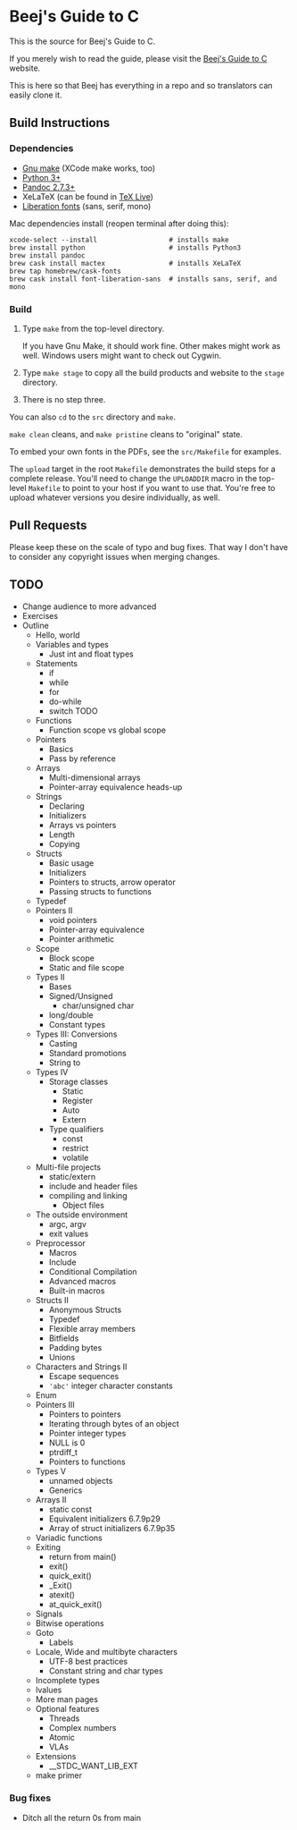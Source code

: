 # Beej's Guide to C

This is the source for Beej's Guide to C.

If you merely wish to read the guide, please visit the [Beej's Guide to
C](https://beej.us/guide/bgc/) website.

This is here so that Beej has everything in a repo and so translators
can easily clone it.

## Build Instructions

### Dependencies

* [Gnu make](https://www.gnu.org/software/make/) (XCode make works, too)
* [Python 3+](https://www.python.org/)
* [Pandoc 2.7.3+](https://pandoc.org/)
* XeLaTeX (can be found in [TeX Live](https://www.tug.org/texlive/))
* [Liberation fonts](https://en.wikipedia.org/wiki/Liberation_fonts) (sans, serif, mono)

Mac dependencies install (reopen terminal after doing this):

```
xcode-select --install                  # installs make
brew install python                     # installs Python3
brew install pandoc
brew cask install mactex                # installs XeLaTeX
brew tap homebrew/cask-fonts
brew cask install font-liberation-sans  # installs sans, serif, and mono
```

### Build

1. Type `make` from the top-level directory.

   If you have Gnu Make, it should work fine.  Other makes might work as
   well.  Windows users might want to check out Cygwin.

2. Type `make stage` to copy all the build products and website to the
   `stage` directory.

3. There is no step three.

You can also `cd` to the `src` directory and `make`.

`make clean` cleans, and `make pristine` cleans to "original" state.

To embed your own fonts in the PDFs, see the `src/Makefile` for examples.

The `upload` target in the root `Makefile` demonstrates the build steps
for a complete release.  You'll need to change the `UPLOADDIR` macro in
the top-level `Makefile` to point to your host if you want to use that.
You're free to upload whatever versions you desire individually, as
well.

## Pull Requests

Please keep these on the scale of typo and bug fixes. That way I don't
have to consider any copyright issues when merging changes.

## TODO

* Change audience to more advanced
* Exercises
* Outline
  * Hello, world
  * Variables and types
    * Just int and float types
  * Statements
    * if
    * while
    * for
    * do-while
    * switch  TODO
  * Functions
    * Function scope vs global scope
  * Pointers
    * Basics
    * Pass by reference
  * Arrays
    * Multi-dimensional arrays
    * Pointer-array equivalence heads-up
  * Strings
    * Declaring
    * Initializers
    * Arrays vs pointers
    * Length
    * Copying
  * Structs
    * Basic usage
    * Initializers
    * Pointers to structs, arrow operator
    * Passing structs to functions
  * Typedef
  * Pointers II
    * void pointers
    * Pointer-array equivalence
    * Pointer arithmetic
  * Scope
    * Block scope
    * Static and file scope
  * Types II
    * Bases
    * Signed/Unsigned
      * char/unsigned char
    * long/double
    * Constant types
  * Types III: Conversions
    * Casting
    * Standard promotions
    * String to
  * Types IV
    * Storage classes
      * Static
      * Register
      * Auto
      * Extern
    * Type qualifiers
      * const
      * restrict
      * volatile
  * Multi-file projects
    * static/extern
    * include and header files
    * compiling and linking
      * Object files
  * The outside environment
    * argc, argv
    * exit values
  * Preprocessor
    * Macros
    * Include
    * Conditional Compilation
    * Advanced macros
    * Built-in macros
  * Structs II
    * Anonymous Structs
    * Typedef
    * Flexible array members
    * Bitfields
    * Padding bytes
    * Unions
  * Characters and Strings II
    * Escape sequences
    * `'abc'` integer character constants
  * Enum
  * Pointers III
    * Pointers to pointers
    * Iterating through bytes of an object
    * Pointer integer types
    * NULL is 0
    * ptrdiff_t
    * Pointers to functions
  * Types V
    * unnamed objects
    * Generics
  * Arrays II
    * static const
    * Equivalent initializers 6.7.9p29
    * Array of struct initializers 6.7.9p35
  * Variadic functions
  * Exiting
    * return from main()
    * exit()
    * quick_exit()
    * _Exit()
    * atexit()
    * at_quick_exit()
  * Signals
  * Bitwise operations
  * Goto
    * Labels
  * Locale, Wide and multibyte characters
    * UTF-8 best practices
    * Constant string and char types
  * Incomplete types
  * lvalues
  * More man pages
  * Optional features
    * Threads
    * Complex numbers
    * Atomic
    * VLAs
  * Extensions
    * __STDC_WANT_LIB_EXT
  * make primer

### Bug fixes

* Ditch all the return 0s from main
